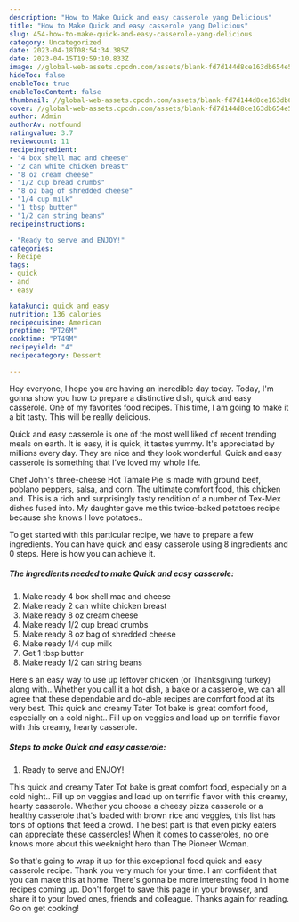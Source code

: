 ```yaml
---
description: "How to Make Quick and easy casserole yang Delicious"
title: "How to Make Quick and easy casserole yang Delicious"
slug: 454-how-to-make-quick-and-easy-casserole-yang-delicious
category: Uncategorized
date: 2023-04-18T08:54:34.385Z
date: 2023-04-15T19:59:10.833Z
image: //global-web-assets.cpcdn.com/assets/blank-fd7d144d8ce163db654e5a02c40b08a2775adb7897d16e4062681dc7e1b2800f.png
hideToc: false
enableToc: true
enableTocContent: false
thumbnail: //global-web-assets.cpcdn.com/assets/blank-fd7d144d8ce163db654e5a02c40b08a2775adb7897d16e4062681dc7e1b2800f.png
cover: //global-web-assets.cpcdn.com/assets/blank-fd7d144d8ce163db654e5a02c40b08a2775adb7897d16e4062681dc7e1b2800f.png
author: Admin
authorAv: notfound
ratingvalue: 3.7
reviewcount: 11
recipeingredient:
- "4 box shell mac and cheese"
- "2 can white chicken breast"
- "8 oz cream cheese"
- "1/2 cup bread crumbs"
- "8 oz bag of shredded cheese"
- "1/4 cup milk"
- "1 tbsp butter"
- "1/2 can string beans"
recipeinstructions:

- "Ready to serve and ENJOY!"
categories:
- Recipe
tags:
- quick
- and
- easy

katakunci: quick and easy 
nutrition: 136 calories
recipecuisine: American
preptime: "PT26M"
cooktime: "PT49M"
recipeyield: "4"
recipecategory: Dessert

---
```



Hey everyone, I hope you are having an incredible day today. Today, I'm gonna show you how to prepare a distinctive dish, quick and easy casserole. One of my favorites food recipes. This time, I am going to make it a bit tasty. This will be really delicious.

Quick and easy casserole is one of the most well liked of recent trending meals on earth. It is easy, it is quick, it tastes yummy. It's appreciated by millions every day. They are nice and they look wonderful. Quick and easy casserole is something that I've loved my whole life.

Chef John&#39;s three-cheese Hot Tamale Pie is made with ground beef, poblano peppers, salsa, and corn. The ultimate comfort food, this chicken and. This is a rich and surprisingly tasty rendition of a number of Tex-Mex dishes fused into. My daughter gave me this twice-baked potatoes recipe because she knows I love potatoes..


To get started with this particular recipe, we have to prepare a few ingredients. You can have quick and easy casserole using 8 ingredients and 0 steps. Here is how you can achieve it.

<!--inarticleads1-->

##### The ingredients needed to make Quick and easy casserole:

1. Make ready 4 box shell mac and cheese
1. Make ready 2 can white chicken breast
1. Make ready 8 oz cream cheese
1. Make ready 1/2 cup bread crumbs
1. Make ready 8 oz bag of shredded cheese
1. Make ready 1/4 cup milk
1. Get 1 tbsp butter
1. Make ready 1/2 can string beans


Here&#39;s an easy way to use up leftover chicken (or Thanksgiving turkey) along with.. Whether you call it a hot dish, a bake or a casserole, we can all agree that these dependable and do-able recipes are comfort food at its very best. This quick and creamy Tater Tot bake is great comfort food, especially on a cold night.. Fill up on veggies and load up on terrific flavor with this creamy, hearty casserole. 

<!--inarticleads2-->

##### Steps to make Quick and easy casserole:


1. Ready to serve and ENJOY!

This quick and creamy Tater Tot bake is great comfort food, especially on a cold night.. Fill up on veggies and load up on terrific flavor with this creamy, hearty casserole. Whether you choose a cheesy pizza casserole or a healthy casserole that&#39;s loaded with brown rice and veggies, this list has tons of options that feed a crowd. The best part is that even picky eaters can appreciate these casseroles! When it comes to casseroles, no one knows more about this weeknight hero than The Pioneer Woman. 

So that's going to wrap it up for this exceptional food quick and easy casserole recipe. Thank you very much for your time. I am confident that you can make this at home. There's gonna be more interesting food in home recipes coming up. Don't forget to save this page in your browser, and share it to your loved ones, friends and colleague. Thanks again for reading. Go on get cooking!
